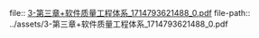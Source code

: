 file:: [3-第三章+软件质量工程体系_1714793621488_0.pdf](../assets/3-第三章+软件质量工程体系_1714793621488_0.pdf)
file-path:: ../assets/3-第三章+软件质量工程体系_1714793621488_0.pdf
